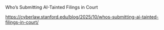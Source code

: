 Who’s Submitting AI-Tainted Filings in Court

https://cyberlaw.stanford.edu/blog/2025/10/whos-submitting-ai-tainted-filings-in-court/